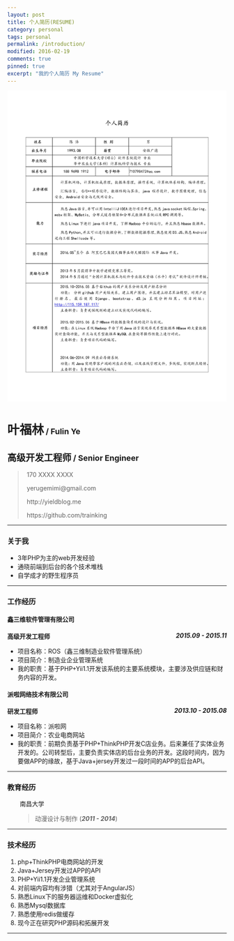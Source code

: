 ```yaml
---
layout: post
title: 个人简历(RESUME)
category: personal
tags: personal
permalink: /introduction/
modified: 2016-02-19
comments: true
pinned: true
excerpt: "我的个人简历 My Resume"
---
```

![图片1](https://github.com/ch710798472/blog/raw/gh-pages/img/resume1.jpg)

<head>
    <meta charset="UTF-8">
    <title>个人简历</title>
    <link rel="stylesheet" type="text/css" href="https://github.com/ch710798472/blog/raw/gh-pages/css/resume/normalize.css">
    <link rel="stylesheet" href="https://github.com/ch710798472/blog/raw/gh-pages/css/resume/font-awesome-4.7.0/css/font-awesome.min.css">
    <link rel="stylesheet" type="text/css" href="https://github.com/ch710798472/blog/raw/gh-pages/css/resume/main.css">
</head>

<body marginheight="0">
    <h1>叶福林<span style="font-size:18px;">&nbsp;/&nbsp;Fulin Ye</span></h1>
    <h2>高级开发工程师<span style="font-size:18px;">&nbsp;/&nbsp;Senior Engineer</span></h2>
    <blockquote>
        <p>
            <i class="fa fa-phone-square fa-lg" aria-hidden="true"></i><span style='padding-left:5px;'>170&nbsp;XXXX&nbsp;XXXX</span>
        </p>
        <p>
            <i class="fa fa-envelope-square fa-lg" aria-hidden="true"></i> <span style='padding-left:5px;'>yerugemimi@gmail.com</span>
        </p>
        <p>
            <i class="fa fa-home fa-lg" aria-hidden="true"></i><span style='padding-left:5px;'>http://yieldblog.me</span>
        </p>
        <p>
            <i class="fa fa-github fa-lg" aria-hidden="true"></i><span style='padding-left:5px;'>https://github.com/trainking</span>
        </p>
    </blockquote>
    <hr>
    <h3><i class="fa fa-bookmark" aria-hidden="true"></i><span>关于我</span></h3>
    <ul class="nolist">
        <li><i class="fa fa-star" aria-hidden="true"></i><span>3年PHP为主的web开发经验</span></li>
        <li><i class="fa fa-star" aria-hidden="true"></i><span>通晓前端到后台的各个技术堆栈</span></li>
        <li><i class="fa fa-star" aria-hidden="true"></i><span>自学成才的野生程序员</span></li>
    </ul>
    <hr>
    <h3><i class="fa fa-bookmark" aria-hidden="true"></i><span>工作经历</span></h3>
    <h4><i class="fa fa-users" aria-hidden="true"></i><span>鑫三维软件管理有限公司</span></h4>
    <strong style="float:right;"><em>2015.09 - 2015.11</em></strong>
    <p><strong>高级开发工程师</strong>
    </p>
    <ul class="nolist">
        <li><i class="fa fa-product-hunt" aria-hidden="true"></i><span>项目名称：ROS（鑫三维制造业软件管理系统）</span></li>
        <li><i class="fa fa-book" aria-hidden="true"></i><span>项目简介：制造业企业管理系统</span></li>
        <li><i class="fa fa-keyboard-o" aria-hidden="true"></i><span>我的职责：基于PHP+Yii1.1开发该系统的主要系统模块，主要涉及供应链和财务内容的开发。</span></li>
    </ul>
    <h4><i class="fa fa-users" aria-hidden="true"></i><span>派啦网络技术有限公司</span></h4>
    <strong style="float:right;"><em>2013.10 - 2015.08</em></strong>
    <p><strong>研发工程师</strong>
    </p>
    <ul class="nolist">
        <li><i class="fa fa-product-hunt" aria-hidden="true"></i><span>项目名称：派啦网</span></li>
        <li><i class="fa fa-book" aria-hidden="true"></i><span>项目简介：农业电商网站</span></li>
        <li><i class="fa fa-keyboard-o" aria-hidden="true"></i><span>我的职责：前期负责基于PHP+ThinkPHP开发C店业务。后来兼任了实体业务开发的。公司转型后，主要负责实体店的后台业务的开发。这段时间内，因为要做APP的缘故，基于Java+jersey开发过一段时间的APP的后台API。</span></li>
    </ul>
    <hr>
    <h3><i class="fa fa-bookmark" aria-hidden="true"></i><span>教育经历</span></h3>
    <ul>
    <li style="list-style:none;"><i class="fa fa-graduation-cap" aria-hidden="true"></i><span style='padding-left:5px;'>南昌大学</span>
        <blockquote id="xueli">
            <p>动漫设计与制作 (<strong><em>2011 - 2014</em></strong>)</p>
        </blockquote>
    </li>
    </ul>
    <hr>
    <h3><i class="fa fa-bookmark" aria-hidden="true"></i><span>技术经历</span></h3>
    <ol>
        <li>php+ThinkPHP电商网站的开发</li>
        <li>Java+Jersey开发过APP的API</li>
        <li>PHP+Yii1.1开发企业管理系统</li>
        <li>对前端内容均有涉猎（尤其对于AngularJS）</li>
        <li>熟悉Linux下的服务器运维和Docker虚拟化</li>
        <li>熟悉Mysql数据库</li>
        <li>熟悉使用redis做缓存</li>
        <li>现今正在研究PHP源码和拓展开发</li>
    </ol>
    <hr>
</body>

